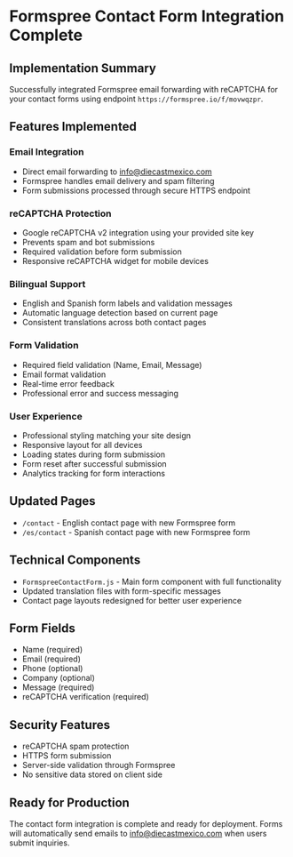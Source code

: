 # Formspree Contact Form Integration Complete

## Implementation Summary

Successfully integrated Formspree email forwarding with reCAPTCHA for your contact forms using endpoint `https://formspree.io/f/movwqzpr`.

## Features Implemented

### Email Integration
- Direct email forwarding to info@diecastmexico.com
- Formspree handles email delivery and spam filtering
- Form submissions processed through secure HTTPS endpoint

### reCAPTCHA Protection
- Google reCAPTCHA v2 integration using your provided site key
- Prevents spam and bot submissions
- Required validation before form submission
- Responsive reCAPTCHA widget for mobile devices

### Bilingual Support
- English and Spanish form labels and validation messages
- Automatic language detection based on current page
- Consistent translations across both contact pages

### Form Validation
- Required field validation (Name, Email, Message)
- Email format validation
- Real-time error feedback
- Professional error and success messaging

### User Experience
- Professional styling matching your site design
- Responsive layout for all devices
- Loading states during form submission
- Form reset after successful submission
- Analytics tracking for form interactions

## Updated Pages
- `/contact` - English contact page with new Formspree form
- `/es/contact` - Spanish contact page with new Formspree form

## Technical Components
- `FormspreeContactForm.js` - Main form component with full functionality
- Updated translation files with form-specific messages
- Contact page layouts redesigned for better user experience

## Form Fields
- Name (required)
- Email (required)
- Phone (optional)
- Company (optional)
- Message (required)
- reCAPTCHA verification (required)

## Security Features
- reCAPTCHA spam protection
- HTTPS form submission
- Server-side validation through Formspree
- No sensitive data stored on client side

## Ready for Production
The contact form integration is complete and ready for deployment. Forms will automatically send emails to info@diecastmexico.com when users submit inquiries.